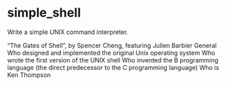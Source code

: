 # simple_shell

Write a simple UNIX command interpreter.

“The Gates of Shell”, by Spencer Cheng, featuring Julien Barbier
General
Who designed and implemented the original Unix operating system
Who wrote the first version of the UNIX shell
Who invented the B programming language (the direct predecessor to the C programming language)
Who is Ken Thompson
